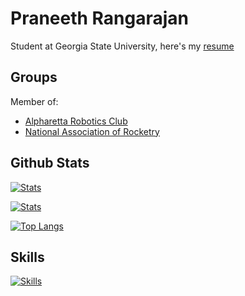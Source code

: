 # Praneeth Rangarajan

Student at Georgia State University, here's my [resume]()

## Groups

Member of:
* [Alpharetta Robotics Club]()
* [National Association of Rocketry]()

## Github Stats

[![Stats](https://github-readme-stats.vercel.app/api?username=praneethrangarajan&include_all_commits=true&show_icons=true&theme=dark&title_color=cccccc&text_color=777777&icon_color=cccccc&border_color=23272e&bg_color=90,1e2227,1e2227&hide_border=false&border_radius=5)](https://github.com/anuraghazra/github-readme-stats)

[![Stats](https://github-readme-stats.vercel.app/api/top-langs/?username=praneethrangarajan&layout=compact&hide=html&langs_count=10&theme=dark&title_color=cccccc&text_color=777777&icon_color=cccccc&border_color=23272e&bg_color=90,1e2227,1e2227&hide_border=false&border_radius=5)](https://github.com/anuraghazra/github-readme-stats)

[![Top Langs](https://github-readme-stats.vercel.app/api/top-langs/?username=anuraghazra)](https://github.com/anuraghazra/github-readme-stats)

## Skills

[![Skills](https://skillicons.dev/icons?i=c,cpp,cs,css,html,java,js,nodejs,py,ts)](https://skillicons.dev)
